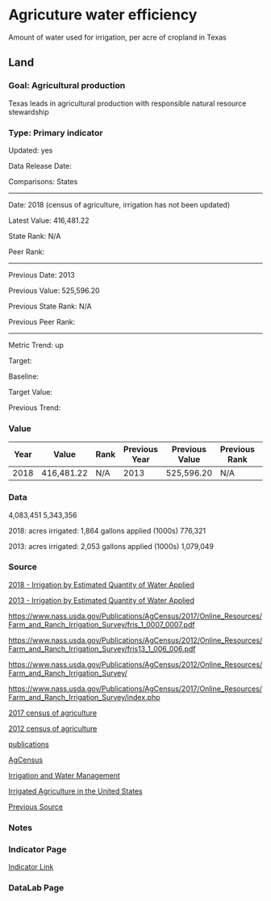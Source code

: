 # Agricuture water efficiency

Amount of water used for irrigation, per acre of cropland in Texas

## Land

### Goal: Agricultural production

Texas leads in agricultural production with responsible natural resource stewardship

### Type: Primary indicator

Updated: yes

Data Release Date: 

Comparisons: States

----

Date: 2018 (census of agriculture, irrigation has not been updated)

Latest Value: 416,481.22

State Rank: N/A

Peer Rank: 


----

Previous Date: 2013

Previous Value: 525,596.20

Previous State Rank: N/A

Previous Peer Rank: 


----
Metric Trend: up

Target: 

Baseline: 

Target Value: 

Previous Trend: 



### Value

| Year      |  Value      | Rank        | Previous Year | Previous Value | Previous Rank | Trend | 
| ----------- | ----------- | ----------- | ----------- | ----------- | ----------- | -----------|
|   2018      |  416,481.22 |    N/A     |      2013      | 525,596.20  |    N/A     |    up     | 

### Data

4,083,451
5,343,356

2018:
acres irrigated:
1,864
gallons applied (1000s)
776,321

2013:
acres irrigated:
2,053
gallons applied (1000s)
1,079,049

### Source

[2018 - Irrigation by Estimated Quantity of Water Applied](https://www.nass.usda.gov/Publications/AgCensus/2017/Online_Resources/Farm_and_Ranch_Irrigation_Survey/fris_1_0007_0007.pdf)

[2013 - Irrigation by Estimated Quantity of Water Applied](https://www.nass.usda.gov/Publications/AgCensus/2012/Online_Resources/Farm_and_Ranch_Irrigation_Survey/fris13_1_006_006.pdf)



https://www.nass.usda.gov/Publications/AgCensus/2017/Online_Resources/Farm_and_Ranch_Irrigation_Survey/fris_1_0007_0007.pdf

https://www.nass.usda.gov/Publications/AgCensus/2012/Online_Resources/Farm_and_Ranch_Irrigation_Survey/fris13_1_006_006.pdf

https://www.nass.usda.gov/Publications/AgCensus/2012/Online_Resources/Farm_and_Ranch_Irrigation_Survey/

https://www.nass.usda.gov/Publications/AgCensus/2017/Online_Resources/Farm_and_Ranch_Irrigation_Survey/index.php

[2017 census of agriculture](https://www.nass.usda.gov/Publications/AgCensus/2017/index.php)

[2012 census of agriculture](https://www.nass.usda.gov/Publications/AgCensus/2012/)

[publications](https://www.nass.usda.gov/Publications/Highlights/index.php)

[AgCensus](https://www.nass.usda.gov/AgCensus/index.php)

[Irrigation and Water Management](https://www.nass.usda.gov/Publications/Highlights/2019/2017Census_Irrigation_and_WaterManagement.pdf)

[Irrigated Agriculture in the United States](https://www.ers.usda.gov/data-products/irrigated-agriculture-in-the-united-states/)

[Previous Source](https://www.nass.usda.gov/Publications/AgCensus/2017/Online_Resources/Farm_and_Ranch_Irrigation_Survey/fris_1_0007_0007.pdf )

### Notes


### Indicator Page

[Indicator Link](https://indicators.texas2036.org/indicator/114)

### DataLab Page

